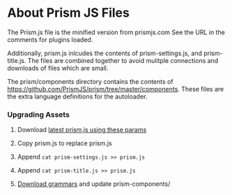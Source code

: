 
# About Prism JS Files

The Prism.js file is the minified version from prismjs.com
See the URL in the comments for plugins loaded.

Additionally, prism.js inlcudes the contents of prism-settings.js, and prism-title.js. The files are combined together to avoid mulitple connections and downloads of files which are small.

The prism/components directory contains the contents of https://github.com/PrismJS/prism/tree/master/components. These files are the extra language definitions for the autoloader.

### Upgrading Assets

1. Download [latest prism.js using these params](https://prismjs.com/download.html#themes=prism&languages=markup+css+clike+javascript&plugins=line-highlight+line-numbers+autoloader)

2. Copy prism.js to replace prism.js
3. Append `cat prism-settings.js >> prism.js`
4. Append `cat prism-title.js >> prism.js`
5. [Download grammars](https://prismjs.com/plugins/autoloader/) and update prism-components/
